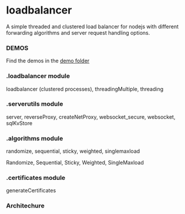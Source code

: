 # loadbalancer

A simple threaded and clustered load balancer for nodejs with different forwarding algorithms and server request handling options. 



### DEMOS

Find the demos in the [demo folder](https://github.com/ganeshkbhat/loadbalancer/tree/main/demos)



### .loadbalancer module

loadbalancer (clustered processes), threadingMultiple, threading

### .serverutils module

server, reverseProxy, createNetProxy, websocket_secure, websocket, sqlKvStore

### .algorithms module

randomize, sequential, sticky, weighted, singlemaxload

Randomize, Sequential, Sticky, Weighted, SingleMaxload

### .certificates module

generateCertificates

### Architechure



<!--

require("loadbalancer") => process cluster => child worker thread =>

-->
